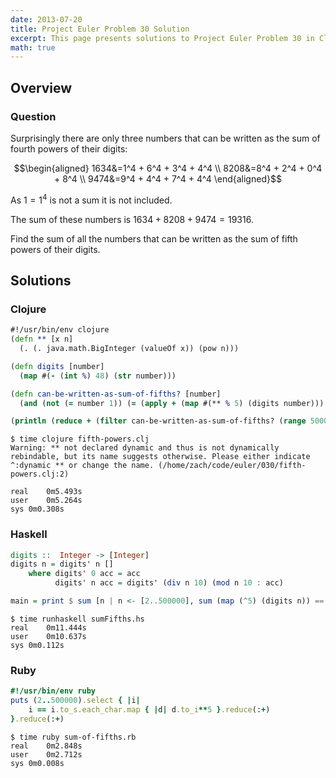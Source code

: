 ```yaml
---
date: 2013-07-20
title: Project Euler Problem 30 Solution
excerpt: This page presents solutions to Project Euler Problem 30 in Clojure, Haskell and Ruby.
math: true
---
```



## Overview


### Question

Surprisingly there are only three numbers that can be 
written as the sum of fourth powers of their digits:

$$\begin{aligned}
1634&=1^4 + 6^4 + 3^4 + 4^4 \\
8208&=8^4 + 2^4 + 0^4 + 8^4 \\
9474&=9^4 + 4^4 + 7^4 + 4^4
\end{aligned}$$

As $1=1^4$ is not a sum it is not included.

The sum of these numbers is $1634+8208+9474=19316$.

Find the sum of all the numbers that can be written as 
the sum of fifth powers of their digits.






## Solutions

### Clojure

```clojure
#!/usr/bin/env clojure
(defn ** [x n]
  (. (. java.math.BigInteger (valueOf x)) (pow n)))

(defn digits [number]
  (map #(- (int %) 48) (str number))) 

(defn can-be-written-as-sum-of-fifths? [number]
  (and (not (= number 1)) (= (apply + (map #(** % 5) (digits number))) number)))

(println (reduce + (filter can-be-written-as-sum-of-fifths? (range 500000))))
```


```
$ time clojure fifth-powers.clj
Warning: ** not declared dynamic and thus is not dynamically rebindable, but its name suggests otherwise. Please either indicate ^:dynamic ** or change the name. (/home/zach/code/euler/030/fifth-powers.clj:2)

real	0m5.493s
user	0m5.264s
sys	0m0.308s
```



### Haskell

```haskell
digits ::  Integer -> [Integer]
digits n = digits' n []
    where digits' 0 acc = acc
          digits' n acc = digits' (div n 10) (mod n 10 : acc)

main = print $ sum [n | n <- [2..500000], sum (map (^5) (digits n)) == n]
```


```
$ time runhaskell sumFifths.hs
real	0m11.444s
user	0m10.637s
sys	0m0.112s
```



### Ruby

```ruby
#!/usr/bin/env ruby
puts (2..500000).select { |i|
	i == i.to_s.each_char.map { |d| d.to_i**5 }.reduce(:+)
}.reduce(:+)
```


```
$ time ruby sum-of-fifths.rb
real	0m2.848s
user	0m2.712s
sys	0m0.008s
```


